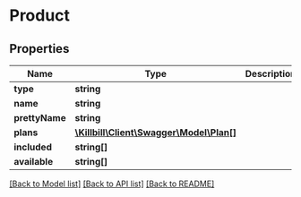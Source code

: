 # Product

## Properties
Name | Type | Description | Notes
------------ | ------------- | ------------- | -------------
**type** | **string** |  | [optional] 
**name** | **string** |  | [optional] 
**prettyName** | **string** |  | [optional] 
**plans** | [**\Killbill\Client\Swagger\Model\Plan[]**](Plan.md) |  | [optional] 
**included** | **string[]** |  | [optional] 
**available** | **string[]** |  | [optional] 

[[Back to Model list]](../../README.md#documentation-for-models) [[Back to API list]](../../README.md#documentation-for-api-endpoints) [[Back to README]](../../README.md)

